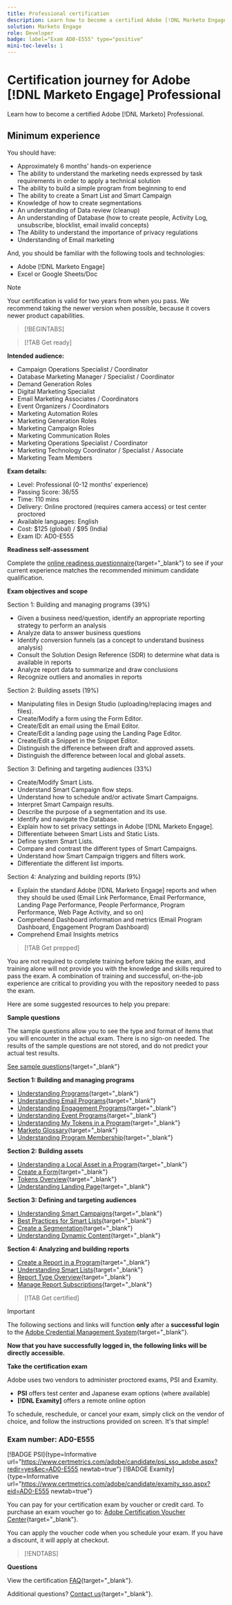 ```yaml
---
title: Professional certification
description: Learn how to become a certified Adobe [!DNL Marketo Engage] Professional.
solution: Marketo Engage
role: Developer
badge: label="Exam AD0-E555" type="positive"
mini-toc-levels: 1
---
```

# Certification journey for Adobe [!DNL Marketo Engage] Professional

Learn how to become a certified Adobe [!DNL Marketo] Professional.

## Minimum experience

You should have:

* Approximately 6 months' hands-on experience
* The ability to understand the marketing needs expressed by task requirements in order to apply a technical solution
* The ability to build a simple program from beginning to end
* The ability to create a Smart List and Smart Campaign
* Knowledge of how to create segmentations
* An understanding of Data review (cleanup)
* An understanding of Database (how to create people, Activity Log, unsubscribe, blocklist, email invalid concepts)
* The Ability to understand the importance of privacy regulations
* Understanding of Email marketing

And, you should be familiar with the following tools and technologies:

* Adobe [!DNL Marketo Engage]
* Excel or Google Sheets/Doc

>[!NOTE]
>
>Your certification is valid for two years from when you pass. We recommend taking the newer version when possible, because it covers newer product capabilities.

>[!BEGINTABS]

>[!TAB Get ready]

**Intended audience:**

* Campaign Operations Specialist / Coordinator
* Database Marketing Manager / Specialist / Coordinator
* Demand Generation Roles
* Digital Marketing Specialist
* Email Marketing Associates / Coordinators
* Event Organizers / Coordinators
* Marketing Automation Roles
* Marketing Generation Roles
* Marketing Campaign Roles
* Marketing Communication Roles
* Marketing Operations Specialist / Coordinator
* Marketing Technology Coordinator / Specialist / Associate
* Marketing Team Members

**Exam details:**

* Level: Professional (0-12 months' experience)
* Passing Score: 36/55
* Time: 110 mins
* Delivery: Online proctored (requires camera access) or test center proctored
* Available languages: English
* Cost: $125 (global) / $95 (India)
* Exam ID: AD0-E555

**Readiness self-assessment**

Complete the [online readiness questionnaire](https://scorpion.caveon.com/launchpad/ad-q-e555-readiness-questionnaire-for-adobe-marketo-engage-professional-exam/ad-q-e555-readiness-questionnaire-for-adobe-marketo-engage-professional-exam){target="_blank"} to see if your current experience matches the recommended minimum candidate qualification.

**Exam objectives and scope**

Section 1: Building and managing programs (39%)

* Given a business need/question, identify an appropriate reporting strategy to perform an analysis
* Analyze data to answer business questions
* Identify conversion funnels (as a concept to understand business analysis)
* Consult the Solution Design Reference (SDR) to determine what data is available in reports
* Analyze report data to summarize and draw conclusions
* Recognize outliers and anomalies in reports

Section 2: Building assets (19%)

* Manipulating files in Design Studio (uploading/replacing images and files).
* Create/Modify a form using the Form Editor.
* Create/Edit an email using the Email Editor.
* Create/Edit a landing page using the Landing Page Editor.
* Create/Edit a Snippet in the Snippet Editor.
* Distinguish the difference between draft and approved assets.
* Distinguish the difference between local and global assets.

Section 3: Defining and targeting audiences (33%)

* Create/Modify Smart Lists.
* Understand Smart Campaign flow steps.
* Understand how to schedule and/or activate Smart Campaigns.
* Interpret Smart Campaign results.
* Describe the purpose of a segmentation and its use.
* Identify and navigate the Database.
* Explain how to set privacy settings in Adobe [!DNL Marketo Engage].
* Differentiate between Smart Lists and Static Lists.
* Define system Smart Lists.
* Compare and contrast the different types of Smart Campaigns.
* Understand how Smart Campaign triggers and filters work.
* Differentiate the different list imports.

Section 4: Analyzing and building reports (9%)

* Explain the standard Adobe [!DNL Marketo Engage] reports and when they should be used (Email Link Performance, Email Performance, Landing Page Performance, People Performance, Program Performance, Web Page Activity, and so on)
* Comprehend Dashboard information and metrics (Email Program Dashboard, Engagement Program Dashboard)
* Comprehend Email Insights metrics

>[!TAB Get prepped]

You are not required to complete training before taking the exam, and training alone will not provide you with the knowledge and skills required to pass the exam. A combination of training and successful, on-the-job experience are critical to providing you with the repository needed to pass the exam.

Here are some suggested resources to help you prepare:

**Sample questions**

The sample questions allow you to see the type and format of items that you will encounter in the actual exam. There is no sign-on needed. The results of the sample questions are not stored, and do not predict your actual test results.

[See sample questions](https://scorpion.caveon.com/launchpad/ad0-e555-adobe-marketo-engage-professional-copy-nppnkv){target="_blank"}

**Section 1: Building and managing programs**

* [Understanding Programs](https://experienceleague.adobe.com/docs/marketo/using/product-docs/core-marketo-concepts/programs/creating-programs/understanding-programs.html){target="_blank"} 
* [Understanding Email Programs](https://experienceleague.adobe.com/docs/marketo/using/product-docs/email-marketing/email-programs/creating-an-email-program/understanding-email-programs.html){target="_blank"} 
* [Understanding Engagement Programs](https://experienceleague.adobe.com/docs/marketo/using/product-docs/email-marketing/drip-nurturing/creating-an-engagement-program/understanding-engagement-programs.html){target="_blank"} 
* [Understanding Event Programs](https://experienceleague.adobe.com/docs/marketo/using/product-docs/demand-generation/events/understanding-events/understanding-event-programs.html){target="_blank"} 
* [Understanding My Tokens in a Program](https://experienceleague.adobe.com/docs/marketo/using/product-docs/core-marketo-concepts/programs/tokens/understanding-my-tokens-in-a-program.html){target="_blank"} 
* [Marketo Glossary](https://experienceleague.adobe.com/docs/marketo/using/getting-started-with-marketo/marketo-glossary.html){target="_blank"} 
* [Understanding Program Membership](https://experienceleague.adobe.com/docs/marketo/using/product-docs/core-marketo-concepts/programs/creating-programs/understanding-program-membership.html){target="_blank"} 

**Section 2: Building assets**

* [Understanding a Local Asset in a Program](https://experienceleague.adobe.com/docs/marketo/using/product-docs/core-marketo-concepts/programs/creating-programs/understanding-local-assets-in-a-program.html){target="_blank"} 
* [Create a Form](https://experienceleague.adobe.com/docs/marketo/using/product-docs/demand-generation/forms/creating-a-form/create-a-form.html){target="_blank"} 
* [Tokens Overview](https://experienceleague.adobe.com/docs/marketo/using/product-docs/demand-generation/landing-pages/personalizing-landing-pages/tokens-overview.html){target="_blank"} 
* [Understanding Landing Page](https://experienceleague.adobe.com/docs/marketo/using/product-docs/demand-generation/landing-pages/understanding-landing-pages/approve-unapprove-or-delete-a-landing-page.html){target="_blank"} 

**Section 3: Defining and targeting audiences**

* [Understanding Smart Campaigns](https://experienceleague.adobe.com/docs/marketo/using/product-docs/core-marketo-concepts/smart-campaigns/understanding-smart-campaigns.html){target="_blank"} 
* [Best Practices for Smart Lists](https://experienceleague.adobe.com/docs/marketo/using/product-docs/core-marketo-concepts/smart-lists-and-static-lists/creating-a-smart-list/best-practices-for-smart-lists.html?lang=en){target="_blank"} 
* [Create a Segmentation](https://experienceleague.adobe.com/docs/marketo/using/product-docs/personalization/segmentation-and-snippets/segmentation/create-a-segmentation.html){target="_blank"} 
* [Understanding Dynamic Content](https://experienceleague.adobe.com/docs/marketo/using/product-docs/personalization/segmentation-and-snippets/segmentation/understanding-dynamic-content.html){target="_blank"} 

**Section 4: Analyzing and building reports**

* [Create a Report in a Program](https://experienceleague.adobe.com/docs/marketo/using/product-docs/reporting/basic-reporting/creating-reports/create-a-report-in-a-program.html){target="_blank"} 
* [Understanding Smart Lists](https://experienceleague.adobe.com/docs/marketo/using/product-docs/core-marketo-concepts/smart-lists-and-static-lists/understanding-smart-lists.html){target="_blank"} 
* [Report Type Overview](https://experienceleague.adobe.com/docs/marketo/using/product-docs/reporting/basic-reporting/report-types/report-type-overview.html){target="_blank"} 
* [Manage Report Subscriptions](https://experienceleague.adobe.com/docs/marketo/using/product-docs/reporting/basic-reporting/report-subscriptions/manage-report-subscriptions.html){target="_blank"} 

>[!TAB Get certified]

>[!IMPORTANT]
>
>The following sections and links will function **only**  after a **successful login** to the [Adobe Credential Management System](http://www.certmetrics.com/adobe){target="_blank"}. 

**Now that you have successfully logged in, the following links will be directly accessible.**

**Take the certification exam**

Adobe uses two vendors to administer proctored exams, PSI and Examity. 

* **PSI** offers test center and Japanese exam options (where available) 
* **[!DNL Examity]** offers a remote online option

To schedule, reschedule, or cancel your exam, simply click on the vendor of choice, and follow the instructions provided on screen. It's that simple!

### Exam number: AD0-E555

[!BADGE PSI]{type=Informative url="https://www.certmetrics.com/adobe/candidate/psi_sso_adobe.aspx?redir=yes&ec=AD0-E555 newtab=true"} [!BADGE Examity]{type=Informative url="https://www.certmetrics.com/adobe/candidate/examity_sso.aspx?eid=AD0-E555 newtab=true"}

You can pay for your certification exam by voucher or credit card. To purchase an exam voucher go to: [Adobe Certification Voucher Center](https://market.xvoucher.com/adobe/global){target="_blank"}. 

You can apply the voucher code when you schedule your exam. If you have a discount, it will apply at checkout.

>[!ENDTABS]

**Questions**

View the certification [FAQ](https://experienceleague.adobe.com/docs/certification/certification/faq.html?lang=en){target="_blank"}.

Additional questions? [Contact us](mailto:certif@adobe.com){target="_blank"}.
